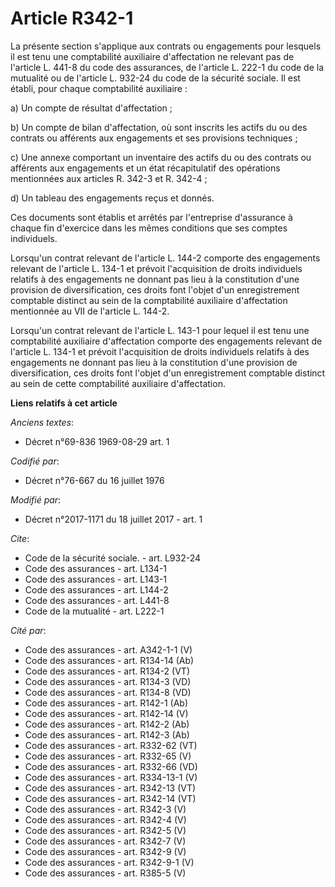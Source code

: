 # Article R342-1

La présente section s'applique aux contrats ou engagements pour lesquels il est tenu une comptabilité auxiliaire
d'affectation ne relevant pas de l'article L. 441-8 du code des assurances, de l'article L. 222-1 du code de la mutualité ou
de l'article L. 932-24 du code de la sécurité sociale. Il est établi, pour chaque comptabilité auxiliaire : 

a) Un compte de résultat d'affectation ; 

b) Un compte de bilan d'affectation, où sont inscrits les actifs du ou des contrats ou afférents aux engagements et ses
provisions techniques ; 

c) Une annexe comportant un inventaire des actifs du ou des contrats ou afférents aux engagements et un état récapitulatif
des opérations mentionnées aux articles R. 342-3 et R. 342-4 ; 

d) Un tableau des engagements reçus et donnés. 

Ces documents sont établis et arrêtés par l'entreprise d'assurance à chaque fin d'exercice dans les mêmes conditions que ses
comptes individuels. 

Lorsqu'un contrat relevant de l'article L. 144-2 comporte des engagements relevant de l'article L. 134-1 et prévoit
l'acquisition de droits individuels relatifs à des engagements ne donnant pas lieu à la constitution d'une provision de
diversification, ces droits font l'objet d'un enregistrement comptable distinct au sein de la comptabilité auxiliaire
d'affectation mentionnée au VII de l'article L. 144-2. 

Lorsqu'un contrat relevant de l'article L. 143-1 pour lequel il est tenu une comptabilité auxiliaire d'affectation comporte
des engagements relevant de l'article L. 134-1 et prévoit l'acquisition de droits individuels relatifs à des engagements ne
donnant pas lieu à la constitution d'une provision de diversification, ces droits font l'objet d'un enregistrement comptable
distinct au sein de cette comptabilité auxiliaire d'affectation.

**Liens relatifs à cet article**

_Anciens textes_:

  - Décret n°69-836 1969-08-29 art. 1

_Codifié par_:

  - Décret n°76-667 du 16 juillet 1976

_Modifié par_:

  - Décret n°2017-1171 du 18 juillet 2017 - art. 1

_Cite_:

  - Code de la sécurité sociale. - art. L932-24
  - Code des assurances - art. L134-1
  - Code des assurances - art. L143-1
  - Code des assurances - art. L144-2
  - Code des assurances - art. L441-8
  - Code de la mutualité - art. L222-1

_Cité par_:

  - Code des assurances - art. A342-1-1 (V)
  - Code des assurances - art. R134-14 (Ab)
  - Code des assurances - art. R134-2 (VT)
  - Code des assurances - art. R134-3 (VD)
  - Code des assurances - art. R134-8 (VD)
  - Code des assurances - art. R142-1 (Ab)
  - Code des assurances - art. R142-14 (V)
  - Code des assurances - art. R142-2 (Ab)
  - Code des assurances - art. R142-3 (Ab)
  - Code des assurances - art. R332-62 (VT)
  - Code des assurances - art. R332-65 (V)
  - Code des assurances - art. R332-66 (VD)
  - Code des assurances - art. R334-13-1 (V)
  - Code des assurances - art. R342-13 (VT)
  - Code des assurances - art. R342-14 (VT)
  - Code des assurances - art. R342-3 (V)
  - Code des assurances - art. R342-4 (V)
  - Code des assurances - art. R342-5 (V)
  - Code des assurances - art. R342-7 (V)
  - Code des assurances - art. R342-9 (V)
  - Code des assurances - art. R342-9-1 (V)
  - Code des assurances - art. R385-5 (V)
